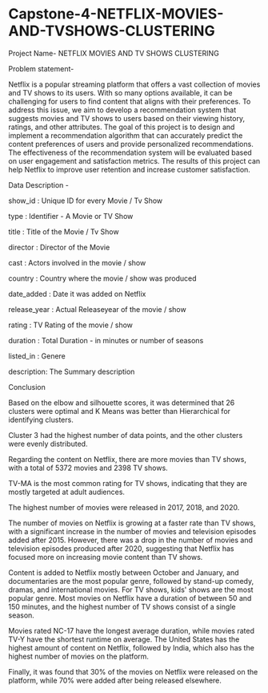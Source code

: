 # Capstone-4-NETFLIX-MOVIES-AND-TVSHOWS-CLUSTERING

Project Name- NETFLIX MOVIES AND TV SHOWS CLUSTERING

Problem statement-

Netflix is a popular streaming platform that offers a vast collection of movies and TV shows to its users. With so many options available, it can be challenging for users to find content that aligns with their preferences. To address this issue, we aim to develop a recommendation system that suggests movies and TV shows to users based on their viewing history, ratings, and other attributes. The goal of this project is to design and implement a recommendation algorithm that can accurately predict the content preferences of users and provide personalized recommendations. The effectiveness of the recommendation system will be evaluated based on user engagement and satisfaction metrics. The results of this project can help Netflix to improve user retention and increase customer satisfaction.

Data Description -

show_id : Unique ID for every Movie / Tv Show

type : Identifier - A Movie or TV Show

title : Title of the Movie / Tv Show

director : Director of the Movie

cast : Actors involved in the movie / show

country : Country where the movie / show was produced

date_added : Date it was added on Netflix

release_year : Actual Releaseyear of the movie / show

rating : TV Rating of the movie / show

duration : Total Duration - in minutes or number of seasons

listed_in : Genere

description: The Summary description

Conclusion

Based on the elbow and silhouette scores, it was determined that 26 clusters were optimal and K Means was better than Hierarchical for identifying clusters.

Cluster 3 had the highest number of data points, and the other clusters were evenly distributed.

Regarding the content on Netflix, there are more movies than TV shows, with a total of 5372 movies and 2398 TV shows.

TV-MA is the most common rating for TV shows, indicating that they are mostly targeted at adult audiences.

The highest number of movies were released in 2017, 2018, and 2020.

The number of movies on Netflix is growing at a faster rate than TV shows, with a significant increase in the number of movies and television episodes added after 2015. However, there was a drop in the number of movies and television episodes produced after 2020, suggesting that Netflix has focused more on increasing movie content than TV shows.

Content is added to Netflix mostly between October and January, and documentaries are the most popular genre, followed by stand-up comedy, dramas, and international movies. For TV shows, kids' shows are the most popular genre. Most movies on Netflix have a duration of between 50 and 150 minutes, and the highest number of TV shows consist of a single season.

Movies rated NC-17 have the longest average duration, while movies rated TV-Y have the shortest runtime on average. The United States has the highest amount of content on Netflix, followed by India, which also has the highest number of movies on the platform.

Finally, it was found that 30% of the movies on Netflix were released on the platform, while 70% were added after being released elsewhere.

